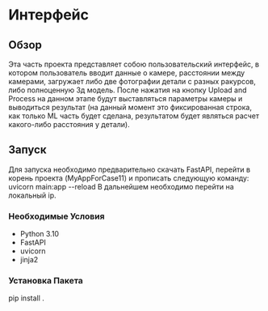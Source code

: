 # Интерфейс

## Обзор

Эта часть проекта представляет собою пользовательский интерфейс, в котором пользователь вводит данные о камере, расстоянии между камерами, загружает либо две фотографии детали с разных ракурсов, либо полноценную 3д модель. После нажатия на кнопку Upload and Process на данном этапе будут выставляться параметры камеры и выводиться результат (на данный момент это фиксированная строка, как только ML часть будет сделана, результатом будет являться расчет какого-либо расстояния у детали).

## Запуск

Для запуска необходимо предварительно скачать FastAPI, перейти в корень проекта (MyAppForCase11) и прописать следующую команду: 
uvicorn main:app --reload
В дальнейшем необходимо перейти на локальный ip. 


### Необходимые Условия

- Python 3.10
- FastAPI
- uvicorn
- jinja2

### Установка Пакета

pip install .
